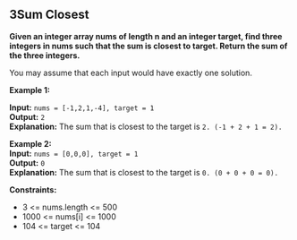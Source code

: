 ## 3Sum Closest

**Given an integer array nums of length n and an integer target, find three integers in nums such that the sum is closest to target.
Return the sum of the three integers.**

You may assume that each input would have exactly one solution.

**Example 1:**  

**Input:** ``nums = [-1,2,1,-4], target = 1``  
**Output:** ``2  ``  
**Explanation:** The sum that is closest to the target is ``2. (-1 + 2 + 1 = 2).``  

**Example 2:**  
**Input:** ``nums = [0,0,0], target = 1``  
**Output:** ``0 ``   
**Explanation:** The sum that is closest to the target is ``0. (0 + 0 + 0 = 0).``  
 

**Constraints:**

- 3 <= nums.length <= 500
- 1000 <= nums[i] <= 1000
- 104 <= target <= 104

